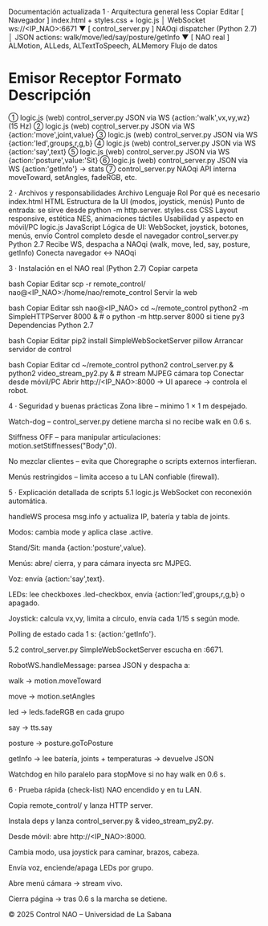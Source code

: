 Documentación actualizada
1 · Arquitectura general
less
Copiar
Editar
[ Navegador ]   index.html + styles.css + logic.js
      │   WebSocket ws://<IP_NAO>:6671
      ▼
[ control_server.py ]  NAOqi dispatcher (Python 2.7)
      │   JSON actions: walk/move/led/say/posture/getInfo
      ▼
[    NAO real   ]  ALMotion, ALLeds, ALTextToSpeech, ALMemory
Flujo de datos
#	Emisor	Receptor	Formato	Descripción
①	logic.js (web)	control_server.py	JSON via WS	{action:'walk',vx,vy,wz} (15 Hz)
②	logic.js (web)	control_server.py	JSON via WS	{action:'move',joint,value}
③	logic.js (web)	control_server.py	JSON via WS	{action:'led',groups,r,g,b}
④	logic.js (web)	control_server.py	JSON via WS	{action:'say',text}
⑤	logic.js (web)	control_server.py	JSON via WS	{action:'posture',value:'Sit}
⑥	logic.js (web)	control_server.py	JSON via WS	{action:'getInfo'} → stats
⑦	control_server.py	NAOqi	API interna	moveToward, setAngles, fadeRGB, etc.

2 · Archivos y responsabilidades
Archivo	Lenguaje	Rol	Por qué es necesario
index.html	HTML	Estructura de la UI (modos, joystick, menús)	Punto de entrada: se sirve desde python -m http.server.
styles.css	CSS	Layout responsive, estética NES, animaciones táctiles	Usabilidad y aspecto en móvil/PC
logic.js	JavaScript	Lógica de UI: WebSocket, joystick, botones, menús, envío	Control completo desde el navegador
control_server.py	Python 2.7	Recibe WS, despacha a NAOqi (walk, move, led, say, posture, getInfo)	Conecta navegador ↔ NAOqi

3 · Instalación en el NAO real (Python 2.7)
Copiar carpeta

bash
Copiar
Editar
scp -r remote_control/ nao@<IP_NAO>:/home/nao/remote_control
Servir la web

bash
Copiar
Editar
ssh nao@<IP_NAO>
cd ~/remote_control
python2 -m SimpleHTTPServer 8000 &   # o python -m http.server 8000 si tiene py3
Dependencias Python 2.7

bash
Copiar
Editar
pip2 install SimpleWebSocketServer pillow
Arrancar servidor de control

bash
Copiar
Editar
cd ~/remote_control
python2 control_server.py &
python2 video_stream_py2.py &   # stream MJPEG cámara top
Conectar desde móvil/PC
Abrir http://<IP_NAO>:8000 → UI aparece → controla el robot.

4 · Seguridad y buenas prácticas
Zona libre – mínimo 1 × 1 m despejado.

Watch-dog – control_server.py detiene marcha si no recibe walk en 0.6 s.

Stiffness OFF – para manipular articulaciones: motion.setStiffnesses("Body",0).

No mezclar clientes – evita que Choregraphe o scripts externos interfieran.

Menús restringidos – limita acceso a tu LAN confiable (firewall).

5 · Explicación detallada de scripts
5.1 logic.js
WebSocket con reconexión automática.

handleWS procesa msg.info y actualiza IP, batería y tabla de joints.

Modos: cambia mode y aplica clase .active.

Stand/Sit: manda {action:'posture',value}.

Menús: abre/ cierra, y para cámara inyecta src MJPEG.

Voz: envía {action:'say',text}.

LEDs: lee checkboxes .led-checkbox, envía {action:'led',groups,r,g,b} o apagado.

Joystick: calcula vx,vy, limita a círculo, envía cada 1/15 s según mode.

Polling de estado cada 1 s: {action:'getInfo'}.

5.2 control_server.py
SimpleWebSocketServer escucha en :6671.

RobotWS.handleMessage: parsea JSON y despacha a:

walk → motion.moveToward

move → motion.setAngles

led → leds.fadeRGB en cada grupo

say → tts.say

posture → posture.goToPosture

getInfo → lee batería, joints + temperaturas → devuelve JSON

Watchdog en hilo paralelo para stopMove si no hay walk en 0.6 s.

6 · Prueba rápida (check-list)
NAO encendido y en tu LAN.

Copia remote_control/ y lanza HTTP server.

Instala deps y lanza control_server.py & video_stream_py2.py.

Desde móvil: abre http://<IP_NAO>:8000.

Cambia modo, usa joystick para caminar, brazos, cabeza.

Envía voz, enciende/apaga LEDs por grupo.

Abre menú cámara → stream vivo.

Cierra página → tras 0.6 s la marcha se detiene.

© 2025 Control NAO – Universidad de La Sabana